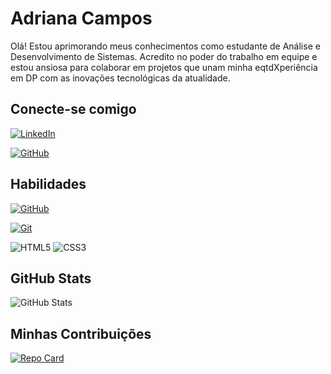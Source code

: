 # Adriana Campos

Olá! Estou aprimorando meus conhecimentos como estudante de Análise e Desenvolvimento de Sistemas. Acredito no poder do trabalho em equipe e estou ansiosa para colaborar em projetos que unam minha eqtdXperiência em DP com as inovações tecnológicas da atualidade.

## Conecte-se comigo

[![LinkedIn](https://img.shields.io/badge/LinkedIn-000?style=for-the-badge&logo=linkedin&logoColor=0E76A8)](https://www.linkedin.com/in/adriana-campos-016801198//)

[![GitHub](https://img.shields.io/badge/GitHub-000?style=for-the-badge&logo=GitHub&logoColor=0E76A8)](https://github.com/AdrianaCCampos)

## Habilidades

[![GitHub](https://img.shields.io/badge/GitHub-ec63a1?style=for-the-badge&logo=github&logoColor=fff)](https://docs.github.com/)

[![Git](https://img.shields.io/badge/Git-ec63a1?style=for-the-badge&logo=git&logoColor=fff)](https://git-scm.com/doc)

![HTML5](https://img.shields.io/badge/HTML5-000?style=for-the-badge&logo=html5)
![CSS3](https://img.shields.io/badge/CSS3-000?style=for-the-badge&logo=css3&logoColor=264CE4)

## GitHub Stats

![GitHub Stats](https://github-readme-stats.vercel.app/api?username=AdrianaCCampos&theme=transparent&bg_color=ec63a1&border_color=fff&show_icons=true&icon_color=fff&title_color=fff&text_color=fff&hide_title=true&hide=stars)

## Minhas Contribuições

[![Repo Card](https://github-readme-stats.vercel.app/api/pin/?username=AdrianaCCampos&repo=dio-lab-open-source&bg_color=ec63a1&border_color=fff&show_icons=true&icon_color=fff&title_color=fff&text_color=fff)](https://github.com/AdrianaCCampos/dio-lab-oprn-source)
